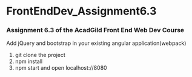 # FrontEndDev_Assignment6.3
### Assignment 6.3 of the AcadGild Front End Web Dev Course


Add jQuery and bootstrap in your existing angular application(webpack)

1. git clone the project 
2. npm install
3. npm start
and open localhost://8080